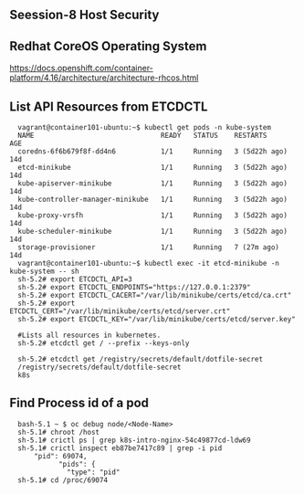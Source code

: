 Seession-8 Host Security
-----------

Redhat CoreOS Operating System
------------
https://docs.openshift.com/container-platform/4.16/architecture/architecture-rhcos.html

List API Resources from ETCDCTL
------------

      vagrant@container101-ubuntu:~$ kubectl get pods -n kube-system
      NAME                               READY   STATUS    RESTARTS        AGE
      coredns-6f6b679f8f-dd4n6           1/1     Running   3 (5d22h ago)   14d
      etcd-minikube                      1/1     Running   3 (5d22h ago)   14d
      kube-apiserver-minikube            1/1     Running   3 (5d22h ago)   14d
      kube-controller-manager-minikube   1/1     Running   3 (5d22h ago)   14d
      kube-proxy-vrsfh                   1/1     Running   3 (5d22h ago)   14d
      kube-scheduler-minikube            1/1     Running   3 (5d22h ago)   14d
      storage-provisioner                1/1     Running   7 (27m ago)     14d
      vagrant@container101-ubuntu:~$ kubectl exec -it etcd-minikube -n kube-system -- sh
      sh-5.2# export ETCDCTL_API=3
      sh-5.2# export ETCDCTL_ENDPOINTS="https://127.0.0.1:2379"
      sh-5.2# export ETCDCTL_CACERT="/var/lib/minikube/certs/etcd/ca.crt"
      sh-5.2# export ETCDCTL_CERT="/var/lib/minikube/certs/etcd/server.crt"
      sh-5.2# export ETCDCTL_KEY="/var/lib/minikube/certs/etcd/server.key"
      
      #Lists all resources in kubernetes.
      sh-5.2# etcdctl get / --prefix --keys-only
      
      sh-5.2# etcdctl get /registry/secrets/default/dotfile-secret
      /registry/secrets/default/dotfile-secret
      k8s

Find Process id of a pod
------------
      bash-5.1 ~ $ oc debug node/<Node-Name>
      sh-5.1# chroot /host
      sh-5.1# crictl ps | grep k8s-intro-nginx-54c49877cd-ldw69    
      sh-5.1# crictl inspect eb87be7417c89 | grep -i pid
          "pid": 69074,
                "pids": {
                  "type": "pid"
      sh-5.1# cd /proc/69074

      
      

